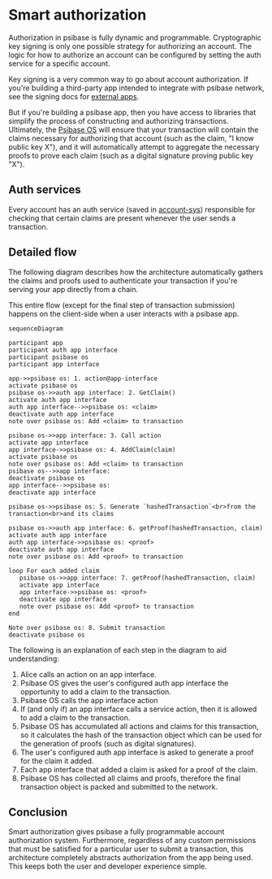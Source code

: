 # Smart authorization

Authorization in psibase is fully dynamic and programmable. Cryptographic key signing is only one possible strategy for authorizing an account. The logic for how to authorize an account can be configured by setting the auth service for a specific account.

Key signing is a very common way to go about account authorization. If you're building a third-party app intended to integrate with psibase network, see the signing docs for [external apps](../development/front-ends/external-apps.md#signing-js).

But if you're building a psibase app, then you have access to libraries that simplify the process of constructing and authorizing transactions. Ultimately, the [Psibase OS](./psibase-os.md) will ensure that your transaction will contain the claims necessary for authorizing that account (such as the claim, "I know public key X"), and it will automatically attempt to aggregate the necessary proofs to prove each claim (such as a digital signature proving public key "X").

## Auth services

Every account has an auth service (saved in [account-sys](../default-apps/account-sys.md)) responsible for checking that certain claims are present whenever the user sends a transaction.

## Detailed flow

The following diagram describes how the architecture automatically gathers the claims and proofs used to authenticate your transaction if you're serving your app directly from a chain.

This entire flow (except for the final step of transaction submission) happens on the client-side when a user interacts with a psibase app.

```mermaid
sequenceDiagram

participant app
participant auth app interface
participant psibase os
participant app interface

app->>psibase os: 1. action@app-interface
activate psibase os
psibase os->>auth app interface: 2. GetClaim()
activate auth app interface
auth app interface-->>psibase os: <claim>
deactivate auth app interface
note over psibase os: Add <claim> to transaction

psibase os->>app interface: 3. Call action
activate app interface
app interface->>psibase os: 4. AddClaim(claim)
activate psibase os
note over psibase os: Add <claim> to transaction
psibase os-->>app interface: 
deactivate psibase os
app interface-->>psibase os: 
deactivate app interface

psibase os->>psibase os: 5. Generate `hashedTransaction`<br>from the transaction<br>and its claims

psibase os->>auth app interface: 6. getProof(hashedTransaction, claim)
activate auth app interface
auth app interface->>psibase os: <proof>
deactivate auth app interface
note over psibase os: Add <proof> to transaction

loop For each added claim
   psibase os->>app interface: 7. getProof(hashedTransaction, claim)
   activate app interface
   app interface->>psibase os: <proof>
   deactivate app interface
   note over psibase os: Add <proof> to transaction
end

Note over psibase os: 8. Submit transaction
deactivate psibase os
```

The following is an explanation of each step in the diagram to aid understanding:

1. Alice calls an action on an app interface.
2. Psibase OS gives the user's configured auth app interface the opportunity to add a claim to the transaction.
3. Psibase OS calls the app interface action
4. If (and only if) an app interface calls a service action, then it is allowed to add a claim to the transaction.
5. Psibase OS has accumulated all actions and claims for this transaction, so it calculates the hash of the transaction object which can be used for the generation of proofs (such as digital signatures).
6. The user's configured auth app interface is asked to generate a proof for the claim it added.
7. Each app interface that added a claim is asked for a proof of the claim.
8. Psibase OS has collected all claims and proofs, therefore the final transaction object is packed and submitted to the network.

## Conclusion

Smart authorization gives psibase a fully programmable account authorization system. Furthermore, regardless of any custom permissions that must be satisfied for a particular user to submit a transaction, this architecture completely abstracts authorization from the app being used. This keeps both the user and developer experience simple.

